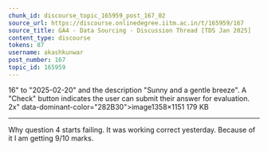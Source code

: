 ```yaml
---
chunk_id: discourse_topic_165959_post_167_02
source_url: https://discourse.onlinedegree.iitm.ac.in/t/165959/167
source_title: GA4 - Data Sourcing - Discussion Thread [TDS Jan 2025]
content_type: discourse
tokens: 87
username: akashkunwar
post_number: 167
topic_id: 165959
---
```


16" to "2025-02-20" and the description "Sunny and a gentle breeze". A "Check" button indicates the user can submit their answer for evaluation. 2x" data-dominant-color="282B30">image1358×1151 179 KB

---

Why question 4 starts failing. It was working correct yesterday. Because of it I am getting 9/10 marks.
